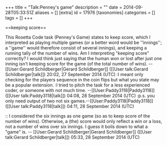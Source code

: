 +++
title = "Talk:Penney's game"
description = ""
date = 2014-09-28T05:33:51Z
aliases = []
[extra]
id = 17976
[taxonomies]
categories = []
tags = []
+++

==keeping score==

This Rosetta Code task (Penney's Game) states to keep score, which I interpreted as playing multiple games (or a better word would be ''innings'';   a ''game'' would therefore consist of several innings),   and keeping a running tally of the number of wins.   Am I interpreting "keeping score" correctly?   I would think just saying that the human won or lost after just one inning isn't keeping score for the game (of the total number of wins). -- [[User:Gerard Schildberger|Gerard Schildberger]] ([[User talk:Gerard Schildberger|talk]]) 20:02, 27 September 2014 (UTC)
:I meant only checking for the players sequence in the coin flips but what you state may be a popular extension.
:I tried to pitch the task for a less experienced coder, or someone with not much time. --[[User:Paddy3118|Paddy3118]] ([[User talk:Paddy3118|talk]]) 04:08, 28 September 2014 (UTC)
:p.s. you only need output of two not six games.--[[User:Paddy3118|Paddy3118]] ([[User talk:Paddy3118|talk]]) 04:11, 28 September 2014 (UTC)

:: I considered the six innings as one game (so as to keep score of the number of wins).   Otherwise, a (the) score would only reflect a win or a loss, not a number of wins over six innings.   I guess it boils down to what a "game" is. -- [[User:Gerard Schildberger|Gerard Schildberger]] ([[User talk:Gerard Schildberger|talk]]) 05:33, 28 September 2014 (UTC)
